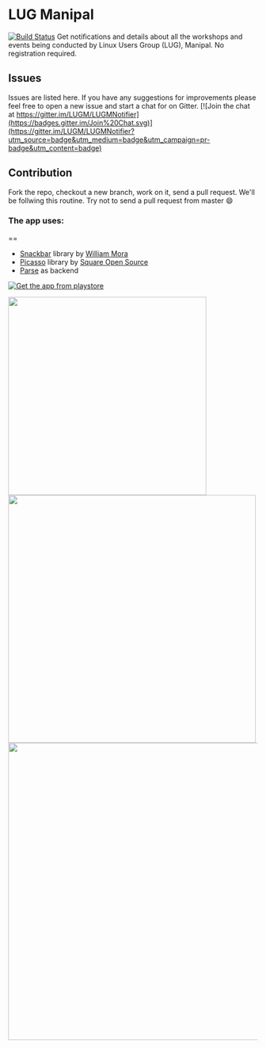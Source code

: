 # LUG Manipal 
[![Build Status](https://travis-ci.org/LUGM/LUGMNotifier.svg?branch=dev)](https://travis-ci.org/LUGM/LUGMNotifier)
Get notifications and details about all the workshops and events being conducted by Linux Users Group (LUG), Manipal. No registration required.

## Issues
Issues are listed here. If you have any suggestions for improvements please feel free to open a new issue and start a chat for on Gitter.
[![Join the chat at https://gitter.im/LUGM/LUGMNotifier](https://badges.gitter.im/Join%20Chat.svg)](https://gitter.im/LUGM/LUGMNotifier?utm_source=badge&utm_medium=badge&utm_campaign=pr-badge&utm_content=badge)

## Contribution
Fork the repo, checkout a new branch, work on it, send a pull request. We'll be follwing this routine. Try not to send a pull request from master :smile:

### The app uses:
==
* [Snackbar](https://github.com/nispok/snackbar) library by [William Mora](https://github.com/nispok)
* [Picasso](https://square.github.io/picasso/) library by [Square Open Source](https://square.github.io/)
* [Parse](http://www.parse.com) as backend

[![Get the app from playstore](https://developer.android.com/images/brand/en_app_rgb_wo_60.png)](https://play.google.com/store/apps/details?id=chipset.lugmnotifier)

<img src="https://raw.githubusercontent.com/chipset95/LUGMNotifier/master/Screens/6/device-2014-12-24-125152.png" width="400"/>
<img src="https://raw.githubusercontent.com/chipset95/LUGMNotifier/master/Screens/7/device-2014-12-24-131331.png" width="500"/>
<img src="https://raw.githubusercontent.com/chipset95/LUGMNotifier/master/Screens/10/device-2014-12-24-130133.png" width="600"/>